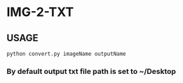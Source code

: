# IMG-2-TXT

## USAGE
```
python convert.py imageName outputName

```

### By default output txt file path is set to  ~/Desktop
